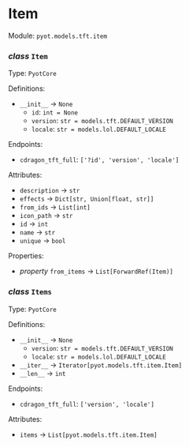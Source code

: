 # Item 

Module: `pyot.models.tft.item` 

### _class_ `Item`

Type: `PyotCore` 

Definitions: 
* `__init__` -> `None` 
  * `id`: `int = None` 
  * `version`: `str = models.tft.DEFAULT_VERSION` 
  * `locale`: `str = models.lol.DEFAULT_LOCALE` 

Endpoints: 
* `cdragon_tft_full`: `['?id', 'version', 'locale']` 

Attributes: 
* `description` -> `str` 
* `effects` -> `Dict[str, Union[float, str]]` 
* `from_ids` -> `List[int]` 
* `icon_path` -> `str` 
* `id` -> `int` 
* `name` -> `str` 
* `unique` -> `bool` 

Properties: 
* _property_ `from_items` -> `List[ForwardRef(Item)]` 


### _class_ `Items`

Type: `PyotCore` 

Definitions: 
* `__init__` -> `None` 
  * `version`: `str = models.tft.DEFAULT_VERSION` 
  * `locale`: `str = models.lol.DEFAULT_LOCALE` 
* `__iter__` -> `Iterator[pyot.models.tft.item.Item]` 
* `__len__` -> `int` 

Endpoints: 
* `cdragon_tft_full`: `['version', 'locale']` 

Attributes: 
* `items` -> `List[pyot.models.tft.item.Item]` 


